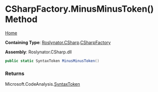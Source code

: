 # CSharpFactory\.MinusMinusToken\(\) Method

[Home](../../../../README.md)

**Containing Type**: [Roslynator.CSharp](../../README.md)\.[CSharpFactory](../README.md)

**Assembly**: Roslynator\.CSharp\.dll

```csharp
public static SyntaxToken MinusMinusToken()
```

### Returns

Microsoft\.CodeAnalysis\.[SyntaxToken](https://docs.microsoft.com/en-us/dotnet/api/microsoft.codeanalysis.syntaxtoken)

